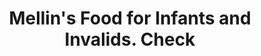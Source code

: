 ---
doi: 10.7916/D84Q960D
date_other: '1901'
date_other_textual: '1901'
form: printed ephemera
genre:
- Checks (bank checks)
name:
- Mellin's Food for Infants and Invalids
object_in_context_url: https://biggert.cul.columbia.edu/items/view/ave_biggert_00422
subject_hierarchical_geographic:
- Boston, Massachusetts, United States
subject_name:
- Mellin's Food for Infants and Invalids
title: Mellin's Food for Infants and Invalids. Check
sort_title: Mellin's Food for Infants and Invalids. Check
call_number: ave_biggert_00422
coordinates:
- 42.35805555555556,-71.06361111111111
pid: ave_biggert_00422
identifiers: ave_biggert_00422
canvas_id: ldpd:395696
permalink: "/items/ave_biggert_00422/"
layout: iiif-image-page
---